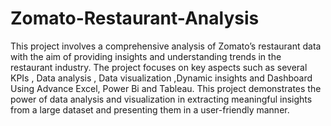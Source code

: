# Zomato-Restaurant-Analysis
This project involves a comprehensive analysis of Zomato’s restaurant data with the aim of providing insights and understanding trends in the restaurant industry.  The project focuses on key aspects such as several KPIs , Data analysis , Data visualization ,Dynamic insights and Dashboard Using Advance Excel, Power Bi and Tableau.
This project demonstrates the power of data analysis and visualization in extracting meaningful insights from a large dataset and presenting them in a user-friendly manner. 
